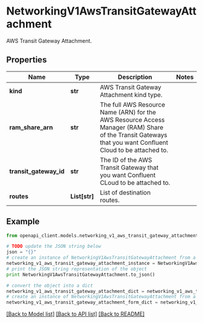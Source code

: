 # NetworkingV1AwsTransitGatewayAttachment

AWS Transit Gateway Attachment.

## Properties
Name | Type | Description | Notes
------------ | ------------- | ------------- | -------------
**kind** | **str** | AWS Transit Gateway Attachment kind type. | 
**ram_share_arn** | **str** | The full AWS Resource Name (ARN) for the AWS Resource Access Manager (RAM) Share of the Transit Gateways that you want Confluent Cloud to be attached to. | 
**transit_gateway_id** | **str** | The ID of the AWS Transit Gateway that you want Confluent CLoud to be attached to. | 
**routes** | **List[str]** | List of destination routes. | 

## Example

```python
from openapi_client.models.networking_v1_aws_transit_gateway_attachment import NetworkingV1AwsTransitGatewayAttachment

# TODO update the JSON string below
json = "{}"
# create an instance of NetworkingV1AwsTransitGatewayAttachment from a JSON string
networking_v1_aws_transit_gateway_attachment_instance = NetworkingV1AwsTransitGatewayAttachment.from_json(json)
# print the JSON string representation of the object
print NetworkingV1AwsTransitGatewayAttachment.to_json()

# convert the object into a dict
networking_v1_aws_transit_gateway_attachment_dict = networking_v1_aws_transit_gateway_attachment_instance.to_dict()
# create an instance of NetworkingV1AwsTransitGatewayAttachment from a dict
networking_v1_aws_transit_gateway_attachment_form_dict = networking_v1_aws_transit_gateway_attachment.from_dict(networking_v1_aws_transit_gateway_attachment_dict)
```
[[Back to Model list]](../ccloud/README.md#documentation-for-models) [[Back to API list]](../ccloud/README.md#documentation-for-api-endpoints) [[Back to README]](../ccloud/README.md)


